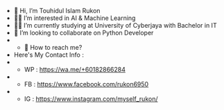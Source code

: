 - 👋 Hi, I’m Touhidul Islam Rukon
- 👨‍💻 I’m interested in AI & Machine Learning
- 👨‍🎓 I’m currently studying at University of Cyberjaya with Bachelor in IT
- 💞️ I’m looking to collaborate on Python Developer
- - 🤝 How to reach me?
- Here's My Contact Info :
- - WP : https://wa.me/+60182866284
- - FB : https://www.facebook.com/rukon6950
- - IG : https://www.instagram.com/myself_rukon/

<!---
tirukon015/tirukon015 is a ✨ special ✨ repository because its `README.md` (this file) appears on your GitHub profile.
You can click the Preview link to take a look at your changes.
--->
